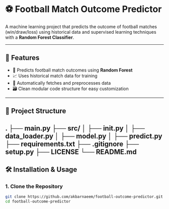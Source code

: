 # ⚽️ Football Match Outcome Predictor

A machine learning project that predicts the outcome of football matches (win/draw/loss) using historical data and supervised learning techniques with a **Random Forest Classifier**.

---

## 🚀 Features

- 🧠 Predicts football match outcomes using **Random Forest**
- 📈 Uses historical match data for training
- 🔄 Automatically fetches and preprocesses data
- 🗃️ Clean modular code structure for easy customization

---

## 📁 Project Structure
.
├── main.py
├── src/
│   ├── __init__.py
│   ├── data_loader.py
│   ├── model.py
│   ├── predict.py
├── requirements.txt
├── .gitignore
├── setup.py
├── LICENSE
└── README.md
---

## 🛠️ Installation & Usage

### 1. Clone the Repository

```bash
git clone https://github.com/akbarnaeem/football-outcome-predictor.git
cd football-outcome-predictor
